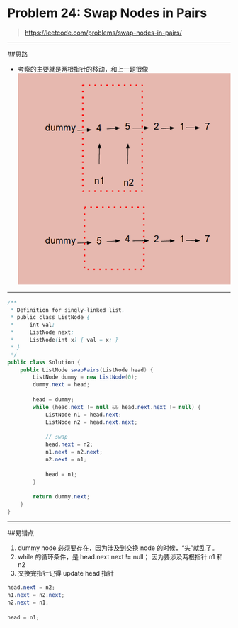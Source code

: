 # Problem 24: Swap Nodes in Pairs


> https://leetcode.com/problems/swap-nodes-in-pairs/

---------
##思路
* 考察的主要就是两根指针的移动，和上一题很像
![](swapNodes.png)

--------
```java
/**
 * Definition for singly-linked list.
 * public class ListNode {
 *     int val;
 *     ListNode next;
 *     ListNode(int x) { val = x; }
 * }
 */
public class Solution {
    public ListNode swapPairs(ListNode head) {
        ListNode dummy = new ListNode(0);
        dummy.next = head;
        
        head = dummy;
        while (head.next != null && head.next.next != null) {
            ListNode n1 = head.next;
            ListNode n2 = head.next.next;
            
            // swap
            head.next = n2;
            n1.next = n2.next;
            n2.next = n1;
            
            head = n1;
        }
        
        return dummy.next;
    }
}
```

-------
##易错点
1. dummy node 必须要存在，因为涉及到交换 node 的时候，“头”就乱了。
2. while 的循环条件，是 head.next.next != null； 因为要涉及两根指针 n1 和 n2
3. 交换完指针记得 update head 指针
```java
head.next = n2;
n1.next = n2.next;
n2.next = n1;
            
head = n1;
```


